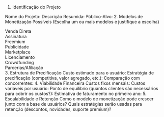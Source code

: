 1. Identificação do Projeto

Nome do Projeto:
Descrição Resumida:
Público-Alvo:
2. Modelos de Monetização Possíveis
(Escolha um ou mais modelos e justifique a escolha)

Venda Direta		
Assinatura		
Freemium		
Publicidade		
Marketplace		
Licenciamento		
Crowdfunding		
Parcerias/Afiliação		
3. Estrutura de Precificação
Custo estimado para o usuário:
Estratégia de precificação (competitiva, valor agregado, etc.):
Comparação com concorrentes:
4. Viabilidade Financeira
Custos fixos mensais:
Custos variáveis por usuário:
Ponto de equilíbrio (quantos clientes são necessários para cobrir os custos?):
Estimativa de faturamento no primeiro ano:
5. Escalabilidade e Retenção
Como o modelo de monetização pode crescer junto com a base de usuários?
Quais estratégias serão usadas para retenção (descontos, novidades, suporte premium)?

